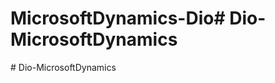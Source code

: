 # MicrosoftDynamics-Dio#   D i o - M i c r o s o f t D y n a m i c s  
 #   D i o - M i c r o s o f t D y n a m i c s  
 